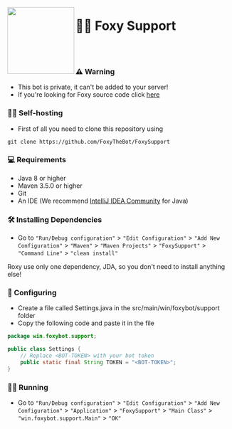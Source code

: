 <img height="150" src="https://cdn.discordapp.com/attachments/1068525425963302936/1088896128721899672/foxylist.png" align="left"><h1 align="">💁‍♀️ Foxy Support</h1>

<br>
<br>

### ⚠ Warning
- This bot is private, it can't be added to your server!
- If you're looking for Foxy source code click [here](https://github.com/FoxyTheBot/Foxy)
### 💁‍♀️ Self-hosting
 - First of all you need to clone this repository using
```shell
git clone https://github.com/FoxyTheBot/FoxySupport
```

### 💻 Requirements
- Java 8 or higher
- Maven 3.5.0 or higher
- Git
- An IDE (We recommend [IntelliJ IDEA Community](https://www.jetbrains.com/idea/download/download-thanks.html?platform=windows&code=IIC) for Java)

### 🛠 Installing Dependencies
- Go to `"Run/Debug configuration"` > `"Edit Configuration"` > `"Add New Configuration"` > `"Maven"` > `"Maven Projects"` > `"FoxySupport"` > `"Command Line"` > `"clean install"`

Roxy use only one dependency, JDA, so you don't need to install anything else!

### 🚀 Configuring
- Create a file called Settings.java in the src/main/win/foxybot/support folder
- Copy the following code and paste it in the file


```java
package win.foxybot.support;

public class Settings {
    // Replace <BOT-TOKEN> with your bot token
    public static final String TOKEN = "<BOT-TOKEN>";
}

```

### 🏃‍♂️ Running
- Go to `"Run/Debug configuration"` > `"Edit Configuration"` > `"Add New Configuration"` > `"Application"` > `"FoxySupport"` > `"Main Class"` > `"win.foxybot.support.Main"` > `"OK"`
